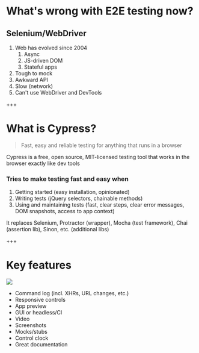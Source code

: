 # What's wrong with E2E testing now?

## Selenium/WebDriver

1. Web has evolved since 2004
    1. Async
    1. JS-driven DOM
    1. Stateful apps
1. Tough to mock
1. Awkward API
1. Slow (network)
1. Can't use WebDriver and DevTools

+++

# What is Cypress?

> Fast, easy and reliable testing for anything that runs in a browser

Cypress is a free, open source, MIT-licensed testing tool that works in the browser exactly like dev tools

### Tries to make testing fast and easy when
1. Getting started (easy installation, opinionated)
1. Writing tests (jQuery selectors, chainable methods)
1. Using and maintaining tests (fast, clear steps, clear error messages, DOM snapshots, access to app context)

It replaces Selenium, Protractor (wrapper), Mocha (test framework), Chai (assertion lib), Sinon, etc. (additional libs)

+++

# Key features

![](https://www.cypress.io/img/cypress-test-runner-gui-in-browser.57d06913.png)

- Command log (incl. XHRs, URL changes, etc.)
- Responsive controls
- App preview
- GUI or headless/CI
- Video
- Screenshots
- Mocks/stubs
- Control clock
- Great documentation